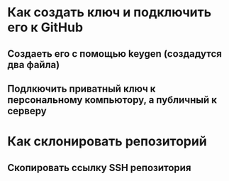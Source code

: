 # Как создать ключ и подключить его к GitHub
## Создаеть его с помощью keygen (создадутся два файла)
## Подлкючить приватный ключ к персональному компьютору, а публичный к серверу
# Как склонировать репозиторий
## Скопировать ссылку SSH репозитория
